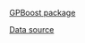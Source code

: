 [GPBoost package](https://github.com/fabsig/GPBoost)

[Data source](https://platform.stratascratch.com/data-projects/delivery-duration-prediction)
